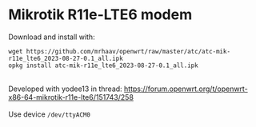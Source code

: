 # Mikrotik R11e-LTE6 modem

Download and install with:
```
wget https://github.com/mrhaav/openwrt/raw/master/atc/atc-mik-r11e_lte6_2023-08-27-0.1_all.ipk
opkg install atc-mik-r11e_lte6_2023-08-27-0.1_all.ipk
```
\
Developed with yodee13 in thread: https://forum.openwrt.org/t/openwrt-x86-64-mikrotik-r11e-lte6/151743/258 \
\
Use device `/dev/ttyACM0`
